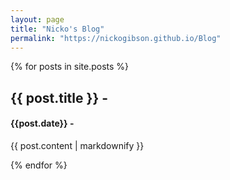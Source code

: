 ```yaml
---
layout: page
title: "Nicko's Blog"
permalink: "https://nickogibson.github.io/Blog"
---
```

{% for posts in site.posts %}
  <h2>{{ post.title }} - </h2>
  <h4>{{post.date}} -</h4>
  <p>{{ post.content | markdownify }}</p>
{% endfor %}
